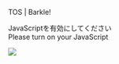 TOS | Barkle!

JavaScriptを有効にしてください  
Please turn on your JavaScript

![](/static-assets/splash.png?1729321001013)
